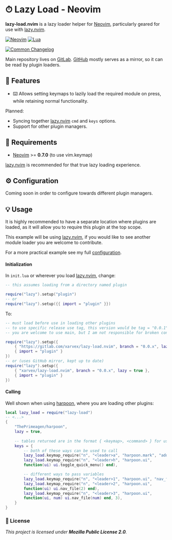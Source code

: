 # ⏱ Lazy Load - Neovim

**lazy-load.nvim** is a lazy loader helper for [Neovim], particularly geared
for use with [lazy.nvim].

[![Neovim](https://img.shields.io/badge/Neovim%200.7%2B-%234f9946?style=for-the-badge&logo=neovim&logoColor=white&labelColor=%230f191f)](https://neovim.io)
[![Lua](https://img.shields.io/badge/Lua-%23f8f8f8?style=for-the-badge&logo=lua&logoColor=%2302027d)](https://www.lua.org)

[![Common Changelog](https://common-changelog.org/badge.svg)](https://common-changelog.org)

Main repository lives on [GitLab](https://gitlab.com/xarvex/lazy-load.nvim).
[GitHub](https://github.com/Xarvex/lazy-load.nvim) mostly serves as a mirror,
so it can be read by plugin loaders.


## 🔱 Features

- ⌨️ Allows setting keymaps to lazily load the required module on press,
while retaining normal functionality.

Planned:

- Syncing together [lazy.nvim] `cmd` and
`keys` options.
- Support for other plugin managers.

## 🔧 Requirements

- [Neovim] >= **0.7.0** (to use vim.keymap)

[lazy.nvim] is recommended for that true lazy loading experience.

## ⚙️ Configuration

Coming soon in order to configure towards different plugin managers.


## 💡 Usage

It is highly recommended to have a separate location where plugins are loaded,
as it will allow you to require this plugin at the top scope.

This example will be using [lazy.nvim], if you would like to see another module
loader you are welcome to contribute.

For a more practical example see my full
[configuration](https://gitlab.com/dotfyls/neovim).


#### Initialization

In `init.lua` or wherever you load [lazy.nvim], change:

```lua
-- this assumes loading from a directory named plugin

require("lazy").setup("plugin")
-- or
require("lazy").setup({{ import = "plugin" }})
```

To:

```lua
-- must load before use in loading other plugins
-- to use specific release use tag, this version would be tag = "0.0.1"
-- you are welcome to use main, but I am not responsible for broken configs

require("lazy").setup({
    { "https://gitlab.com/xarvex/lazy-load.nvim", branch = "0.0.x", lazy = true },
    { import = "plugin" }
})
-- or (uses GitHub mirror, kept up to date)
require("lazy").setup({
    { "xarvex/lazy-load.nvim", branch = "0.0.x", lazy = true },
    { import = "plugin" }
})
```


#### Calling

Well shown when using [harpoon](https://github.com/ThePrimeagen/harpoon),
where you are loading other plugins:

```lua
local lazy_load = require("lazy-load")
-- <...>
{
    "ThePrimeagen/harpoon",
    lazy = true,
    
    -- tables returned are in the format { <keymap>, <command> } for use with lazy.nvim
    keys = {
        -- both of these ways can be used to call
        lazy_load.keymap_require("n", "<leader>a", "harpoon.mark", "add_file"),
        lazy_load.keymap_require("n", "<leader>h", "harpoon.ui",
        function(ui) ui.toggle_quick_menu() end),

        -- different ways to pass variables
        lazy_load.keymap_require("n", "<leader>1", "harpoon.ui", "nav_file", 1),
        lazy_load.keymap_require("n", "<leader>2", "harpoon.ui",
        function(ui) ui.nav_file(2) end),
        lazy_load.keymap_require("n", "<leader>3", "harpoon.ui",
        function(ui, num) ui.nav_file(num) end, 3),
    }
}
```


### 📃 License

_This project is licensed under **Mozilla Public License 2.0**._

[Neovim]: https://neovim.io
[lazy.nvim]: https://github.com/folke/lazy.nvim
